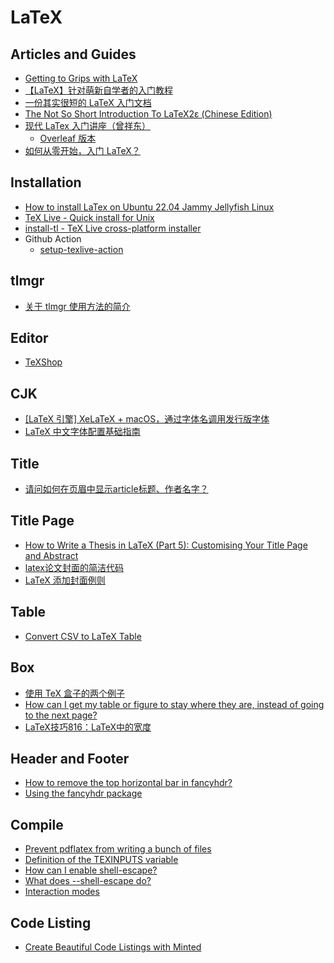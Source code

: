 # LaTeX

## Articles and Guides
* [Getting to Grips with LaTeX](https://www.andy-roberts.net/latex/)
* [【LaTeX】针对萌新自学者的入门教程](https://zhuanlan.zhihu.com/p/521649367)
* [一份其实很短的 LaTeX 入门文档](https://liam0205.me/2014/09/08/latex-introduction/)
* [The Not So Short Introduction To LaTeX2ε (Chinese Edition)](https://github.com/CTeX-org/lshort-zh-cn/)
* [现代 LaTex 入门讲座（曾祥东）](https://github.com/stone-zeng/latex-talk)
  * [Overleaf 版本](https://www.overleaf.com/project/622df830d7e1111ae7ccddb7)
* [如何从零开始，入门 LaTeX？](https://www.zhihu.com/question/62943097/answer/2432483007)

## Installation
* [How to install LaTex on Ubuntu 22.04 Jammy Jellyfish Linux](https://linuxconfig.org/how-to-install-latex-on-ubuntu-22-04-jammy-jellyfish-linux)
* [TeX Live - Quick install for Unix](https://tug.org/texlive/quickinstall.html)
* [install-tl - TeX Live cross-platform installer](https://tug.org/texlive/doc/install-tl.html)
* Github Action
  * [setup-texlive-action](https://github.com/teatimeguest/setup-texlive-action)

## tlmgr
* [关于 tlmgr 使用方法的简介](https://ctan.math.washington.edu/tex-archive/info/tlmgr-intro-zh-cn/tlmgr-intro-zh-cn.pdf)

## Editor
* [TeXShop](https://pages.uoregon.edu/koch/texshop/)

## CJK
* [[LaTeX 引擎] XeLaTeX + macOS，通过字体名调用发行版字体](https://zhuanlan.zhihu.com/p/59774395)
* [LaTeX 中文字体配置基础指南](https://zhuanlan.zhihu.com/p/538459335)

## Title
* [请问如何在页眉中显示article标题、作者名字？](https://ask.latexstudio.net/index.php/ask/question/3381.html)

## Title Page
* [How to Write a Thesis in LaTeX (Part 5): Customising Your Title Page and Abstract](https://www.overleaf.com/learn/latex/How_to_Write_a_Thesis_in_LaTeX_(Part_5)%3A_Customising_Your_Title_Page_and_Abstract)
* [latex论文封面的简洁代码](https://zhuanlan.zhihu.com/p/524221069)
* [LaTeX 添加封面例则](https://zhuanlan.zhihu.com/p/633431642)

## Table
* [Convert CSV to LaTeX Table](https://tableconvert.com/csv-to-latex)

## Box
* [使用 TeX 盒子的两个例子](https://zhuanlan.zhihu.com/p/362226568)
* [How can I get my table or figure to stay where they are, instead of going to the next page?](https://www.overleaf.com/learn/latex/Questions/How_can_I_get_my_table_or_figure_to_stay_where_they_are%2C_instead_of_going_to_the_next_page%3F)
* [LaTeX技巧816：LaTeX中的宽度](https://www.latexstudio.net/archives/4257)

## Header and Footer
* [How to remove the top horizontal bar in fancyhdr?](https://tex.stackexchange.com/questions/13896/how-to-remove-the-top-horizontal-bar-in-fancyhdr)
* [Using the fancyhdr package](https://www.overleaf.com/learn/latex/Headers_and_footers#Using_the_fancyhdr_package)

## Compile
* [Prevent pdflatex from writing a bunch of files](https://tex.stackexchange.com/questions/11123/prevent-pdflatex-from-writing-a-bunch-of-files)
* [Definition of the TEXINPUTS variable](https://tex.stackexchange.com/questions/93712/definition-of-the-texinputs-variable)
* [How can I enable shell-escape?](https://tex.stackexchange.com/questions/598818/how-can-i-enable-shell-escape)
* [What does --shell-escape do?](https://tex.stackexchange.com/questions/88740/what-does-shell-escape-do)
* [Interaction modes](https://tex.stackexchange.com/questions/91592/where-to-find-official-and-extended-documentation-for-tex-latexs-commandlin)

## Code Listing
* [Create Beautiful Code Listings with Minted](https://latex-tutorial.com/code-listings/)
